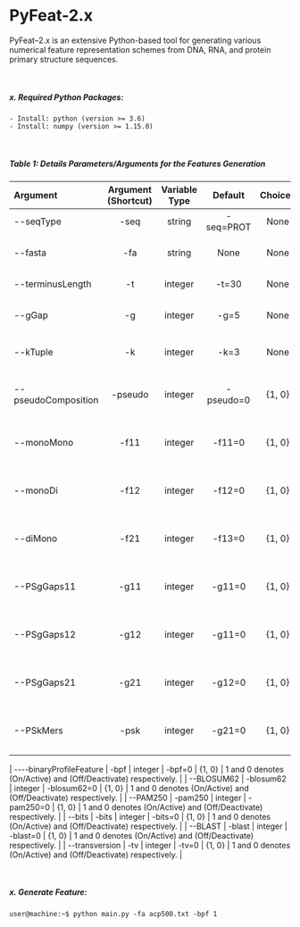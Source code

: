 # PyFeat-2.x

PyFeat–2.x is an extensive Python-based tool for generating various numerical feature representation schemes from DNA, RNA, and protein primary structure sequences.

&nbsp;

##### x. Required Python Packages:
```
- Install: python (version >= 3.6)
- Install: numpy (version >= 1.15.0)
```

&nbsp;

##### Table 1: Details Parameters/Arguments for the Features Generation
|   Argument     |   Argument (Shortcut) |    Variable Type     |   Default  | Choices              | Help   |
|     :---       |    :---:              |  :---:               |  :---:     | :---:                |    ---:|
| --seqType      | -seq                  | string               | -seq=PROT  | None  |Please use either DNA, RNA, or PROTEIN (PROT). |
| --fasta        | -fa                   | string               |  None      | None | Please enter the UNIX-like path. Example: -fa=/home/user/anyFASTA.fa |
| --terminusLength| -t                   | integer              | -t=30      | None | The terminusLength 30 to 100  performed well. |
| --gGap         | -g                    | integer              | -g=5      | None | The gap between 1 to 5 performed well. Example: -g=5  |
| --kTuple       | -k                    | integer              | -k=3      | None | The k between 1 to 3 performed well. Example: -k=3  |
| --pseudoComposition | -pseudo          | integer |  -pseudo=0   | {1, 0} | 1 and 0 denotes (On/Active) and (Off/Deactivate) respectively. |
| --monoMono          | -f11             | integer |  -f11=0      | {1, 0} | 1 and 0 denotes (On/Active) and (Off/Deactivate) respectively. |
| --monoDi            | -f12             | integer |  -f12=0      | {1, 0} | 1 and 0 denotes (On/Active) and (Off/Deactivate) respectively. |
| --diMono            | -f21             | integer |  -f13=0      | {1, 0} | 1 and 0 denotes (On/Active) and (Off/Deactivate) respectively. |
| --PSgGaps11         | -g11             | integer |  -g11=0      | {1, 0} | 1 and 0 denotes (On/Active) and (Off/Deactivate) respectively. |
| --PSgGaps12         | -g12             | integer |  -g11=0      | {1, 0} | 1 and 0 denotes (On/Active) and (Off/Deactivate) respectively. |
| --PSgGaps21       | -g21               | integer |  -g12=0      | {1, 0} | 1 and 0 denotes (On/Active) and (Off/Deactivate) respectively. |
| --PSkMers         | -psk               | integer |  -g21=0      | {1, 0} | 1 and 0 denotes (On/Active) and (Off/Deactivate) respectively. |

| ----binaryProfileFeature | -bpf     | integer |  -bpf=0      | {1, 0} | 1 and 0 denotes (On/Active) and (Off/Deactivate) respectively. |
| --BLOSUM62       | -blosum62        | integer |  -blosum62=0      | {1, 0} | 1 and 0 denotes (On/Active) and (Off/Deactivate) respectively. |
| --PAM250         | -pam250          | integer |  -pam250=0      | {1, 0} | 1 and 0 denotes (On/Active) and (Off/Deactivate) respectively. |
| --bits           | -bits            | integer |  -bits=0      | {1, 0} | 1 and 0 denotes (On/Active) and (Off/Deactivate) respectively. |
| --BLAST          | -blast           | integer |  -blast=0      | {1, 0} | 1 and 0 denotes (On/Active) and (Off/Deactivate) respectively. |
| --transversion   | -tv              | integer |  -tv=0      | {1, 0} | 1 and 0 denotes (On/Active) and (Off/Deactivate) respectively. |


&nbsp;
&nbsp;


##### x. Generate Feature:
``` console
user@machine:~$ python main.py -fa acp500.txt -bpf 1
```
